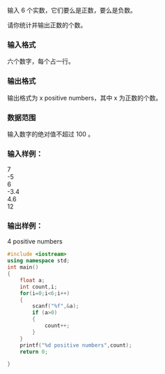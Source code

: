 输入 6
 个实数，它们要么是正数，要么是负数。

请你统计并输出正数的个数。

### 输入格式
六个数字，每个占一行。

### 输出格式
输出格式为 x positive numbers，其中 x
 为正数的个数。

### 数据范围
输入数字的绝对值不超过 100
。

### 输入样例：
7  
-5  
6  
-3.4   
4.6  
12  
### 输出样例：
4 positive numbers

```c++
#include <iostream>
using namespace std;
int main()
{
    float a;
    int count,i;
    for(i=0;i<6;i++)
    {
        scanf("%f",&a);
        if (a>0)
        {
            count++;
        }
    }
    printf("%d positive numbers",count);
    return 0;

}
```
